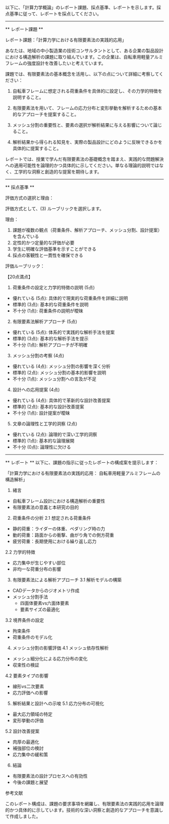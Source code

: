 以下に、「計算力学概論」のレポート課題、採点基準、レポートを示します。採点基準に従って、レポートを採点してください。

---------------------------------------
** レポート課題 **

レポート課題：「計算力学における有限要素法の実践的応用」

あなたは、地域の中小製造業の技術コンサルタントとして、ある企業の製品設計における構造解析の課題に取り組んでいます。この企業は、自転車用軽量アルミフレームの強度設計を改善したいと考えています。

課題では、有限要素法の基本概念を活用し、以下の点について詳細に考察してください：

1. 自転車フレームに想定される荷重条件を具体的に設定し、その力学的特徴を説明すること。

2. 有限要素法を用いて、フレームの応力分布と変形挙動を解析するための基本的なアプローチを提案すること。

3. メッシュ分割の重要性と、要素の選択が解析結果に与える影響について論じること。

4. 解析結果から得られる知見を、実際の製品設計にどのように反映できるかを具体的に提案すること。

レポートでは、授業で学んだ有限要素法の基礎概念を踏まえ、実践的な問題解決への適用可能性を論理的かつ具体的に示してください。単なる理論的説明ではなく、工学的な洞察と創造的な提案を期待します。

---------------------------------------
** 採点基準 **

評価方式の選択と理由：

評価方式として、(3) ルーブリックを選択します。

理由：
1. 課題が複数の観点（荷重条件、解析アプローチ、メッシュ分割、設計提案）を含んでいる
2. 定性的かつ定量的な評価が必要
3. 学生に明確な評価基準を示すことができる
4. 採点の客観性と一貫性を確保できる

評価ルーブリック：

【20点満点】

1. 荷重条件の設定と力学的特徴の説明 (5点)
- 優れている (5点): 具体的で現実的な荷重条件を詳細に説明
- 標準的 (3点): 基本的な荷重条件を説明
- 不十分 (1点): 荷重条件の説明が曖昧

2. 有限要素法解析アプローチ (5点)
- 優れている (5点): 体系的で実践的な解析手法を提案
- 標準的 (3点): 基本的な解析手法を提示
- 不十分 (1点): 解析アプローチが不明確

3. メッシュ分割の考察 (4点)
- 優れている (4点): メッシュ分割の影響を深く分析
- 標準的 (2点): メッシュ分割の基本的影響を説明
- 不十分 (1点): メッシュ分割への言及が不足

4. 設計への応用提案 (4点)
- 優れている (4点): 具体的で革新的な設計改善提案
- 標準的 (2点): 基本的な設計改善提案
- 不十分 (1点): 設計提案が曖昧

5. 文章の論理性と工学的洞察 (2点)
- 優れている (2点): 論理的で深い工学的洞察
- 標準的 (1点): 基本的な論理展開
- 不十分 (0点): 論理性に欠ける

---------------------------------------
** レポート **
以下に、課題の指示に従ったレポートの構成案を提示します：

「計算力学における有限要素法の実践的応用：
自転車用軽量アルミフレームの構造解析」

1. 緒言
- 自転車フレーム設計における構造解析の重要性
- 有限要素法の意義と本研究の目的

2. 荷重条件の分析
2.1 想定される荷重条件
- 静的荷重：ライダーの体重、ペダリング時の力
- 動的荷重：路面からの衝撃、曲がり角での側方荷重
- 疲労荷重：長期使用における繰り返し応力

2.2 力学的特徴
- 応力集中が生じやすい部位
- 非均一な荷重分布の影響

3. 有限要素法による解析アプローチ
3.1 解析モデルの構築
- CADデータからのジオメトリ作成
- メッシュ分割手法
  - 四面体要素vs六面体要素
  - 要素サイズの最適化

3.2 境界条件の設定
- 拘束条件
- 荷重条件のモデル化

4. メッシュ分割の影響評価
4.1 メッシュ依存性解析
- メッシュ細分化による応力分布の変化
- 収束性の検証

4.2 要素タイプの影響
- 線形vs二次要素
- 応力評価への影響

5. 解析結果と設計への示唆
5.1 応力分布の可視化
- 最大応力領域の特定
- 変形挙動の評価

5.2 設計改善提案
- 肉厚の最適化
- 補強部位の検討
- 応力集中の緩和策

6. 結論
- 有限要素法の設計プロセスへの有効性
- 今後の課題と展望

参考文献

このレポート構成は、課題の要求事項を網羅し、有限要素法の実践的応用を論理的かつ具体的に示しています。技術的な深い洞察と創造的なアプローチを意識して作成しました。

